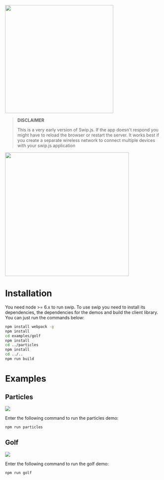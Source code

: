 <img src='assets/logo.png' width="350">




> **DISCLAIMER**
> 
> This is a very early version of Swip.js. If the app doesn't respond you might have to reload the browser or restart the server.
> It works best if you create a separate wireless network to connect multiple devices with your swip.js application 

<img src='assets/explanation.jpg' width="400">



# Installation

You need node >= 6.x to run swip. To use swip you need to install its dependencies, the dependencies for the demos and build the client library. You can just run the commands below:

```bash
npm install webpack -g
npm install
cd examples/golf
npm install
cd ../particles
npm install
cd ../..
npm run build
```

# Examples

## Particles

<a href="https://www.youtube.com/watch?v=qXOwT0ieOgw" target="_blank"><img src="./assets/blob_prev.jpg"/></a>

Enter the following command to run the particles demo:

```bash
npm run particles
```

## Golf

<a href="https://www.youtube.com/watch?v=ZE0gxa-p8HY" target="_blank"><img src="./assets/golf_prev.jpg"/></a>

Enter the following command to run the golf demo:

```bash
npm run golf
```
